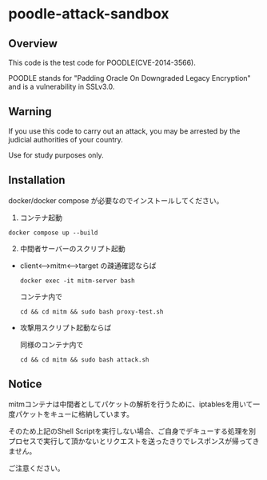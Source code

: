 # poodle-attack-sandbox

## Overview

This code is the test code for POODLE(CVE-2014-3566).

POODLE stands for "Padding Oracle On Downgraded Legacy Encryption" and is a vulnerability in SSLv3.0.

## Warning

If you use this code to carry out an attack, you may be arrested by the judicial authorities of your country.

Use for study purposes only.

## Installation

docker/docker compose が必要なのでインストールしてください。

1. コンテナ起動

```docker exec -it mitm-server bash
docker compose up --build
```

2. 中間者サーバーのスクリプト起動

- client<-->mitm<-->target の疎通確認ならば

    ```
    docker exec -it mitm-server bash
    ```

    コンテナ内で

    ```
    cd && cd mitm && sudo bash proxy-test.sh
    ```

- 攻撃用スクリプト起動ならば

    同様のコンテナ内で

    ```
    cd && cd mitm && sudo bash attack.sh
    ```

## Notice
mitmコンテナは中間者としてパケットの解析を行うために、iptablesを用いて一度パケットをキューに格納しています。

そのため上記のShell Scriptを実行しない場合、ご自身でデキューする処理を別プロセスで実行して頂かないとリクエストを送ったきりでレスポンスが帰ってきません。

ご注意ください。